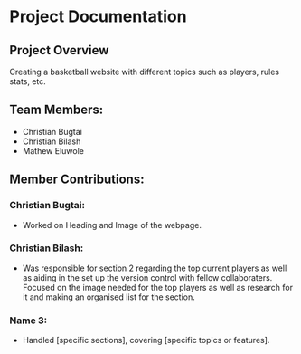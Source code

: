 # Project Documentation

## Project Overview

Creating a basketball website with different topics such as players, rules stats, etc.

## Team Members:

-   Christian Bugtai
-   Christian Bilash
-   Mathew Eluwole

## Member Contributions:

### Christian Bugtai:

-   Worked on Heading and Image of the webpage.

### Christian Bilash:

-   Was responsible for section 2 regarding the top current players as well as aiding in the set up the version control with fellow collaboraters. Focused on the image needed for the top players as well as research for it and making an organised list for the section.

### Name 3:

-   Handled [specific sections], covering [specific topics or features].